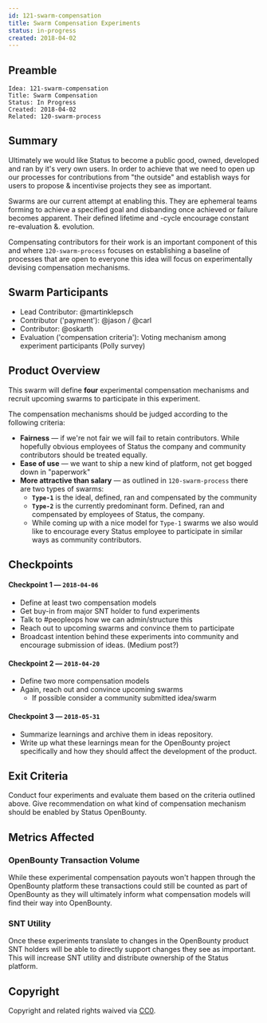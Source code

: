 ```yaml
---
id: 121-swarm-compensation
title: Swarm Compensation Experiments
status: in-progress
created: 2018-04-02
---
```


## Preamble

    Idea: 121-swarm-compensation
    Title: Swarm Compensation
    Status: In Progress
    Created: 2018-04-02
    Related: 120-swarm-process

## Summary
Ultimately we would like Status to become a public good, owned, developed and ran by it's very own users. In order to achieve that we need to open up our processes for contributions from "the outside" and establish ways for users to propose & incentivise projects they see as important.

Swarms are our current attempt at enabling this. They are ephemeral teams forming to achieve a specified goal and disbanding once achieved or failure becomes apparent. Their defined lifetime and -cycle encourage constant re-evaluation &. evolution.

Compensating contributors for their work is an important component of this and where `120-swarm-process` focuses on establishing a baseline of processes that are open to everyone this idea will focus on experimentally devising compensation mechanisms. 

## Swarm Participants

- Lead Contributor: @martinklepsch
- Contributor ('payment'): @jason / @carl
- Contributor: @oskarth
- Evaluation ('compensation criteria'): Voting mechanism among experiment participants (Polly survey)

## Product Overview

This swarm will define **four** experimental compensation mechanisms and recruit upcoming swarms to participate in this experiment.

The compensation mechanisms should be judged according to the following criteria:

- **Fairness** — if we're not fair we will fail to retain contributors. While hopefully obvious employees of Status the company and community contributors should be treated equally.
- **Ease of use** — we want to ship a new kind of platform, not get bogged down in "paperwork"
- **More attractive than salary** — as outlined in `120-swarm-process` there are two types of swarms:
	- **`Type-1`** is the ideal, defined, ran and compensated by the community
	- **`Type-2`** is the currently predominant form. Defined, ran and compensated by employees of Status, the company.
	- While coming up with a nice model for `Type-1` swarms we also would like to encourage every Status employee to participate in similar ways as community contributors.

## Checkpoints

#### Checkpoint 1 — `2018-04-06`

- Define at least two compensation models
- Get buy-in from major SNT holder to fund experiments
- Talk to #peopleops how we can admin/structure this
- Reach out to upcoming swarms and convince them to participate
- Broadcast intention behind these experiments into community and encourage submission of ideas. (Medium post?)

#### Checkpoint 2 — `2018-04-20`

- Define two more compensation models
- Again, reach out and convince upcoming swarms
  - If possible consider a community submitted idea/swarm

#### Checkpoint 3 — `2018-05-31`

- Summarize learnings and archive them in ideas repository.
- Write up what these learnings mean for the OpenBounty project specifically and how they should affect the development of the product.

## Exit Criteria

Conduct four experiments and evaluate them based on the criteria outlined above. Give recommendation on what kind of compensation mechanism should be enabled by Status OpenBounty.

## Metrics Affected

### OpenBounty Transaction Volume

While these experimental compensation payouts won't happen through the OpenBounty platform these transactions could still be counted as part of OpenBounty as they will ultimately inform what compensation models will find their way into OpenBounty.

### SNT Utility

Once these experiments translate to changes in the OpenBounty product SNT holders will be able to directly support changes they see as important. This will increase SNT utility and distribute ownership of the Status platform.

## Copyright
Copyright and related rights waived via [CC0](https://creativecommons.org/publicdomain/zero/1.0/).
